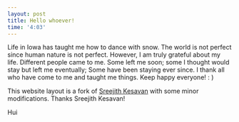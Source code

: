 ```yaml
---
layout: post
title: Hello whoever!
time: '4:03'
---
```

Life in Iowa has taught me how to dance with snow. The world is not 
perfect since human nature is not perfect. However, I am truly grateful about my life. 
Different people came to me. Some left me soon; some I thought would stay but left me eventually;
Some have been staying ever since. I thank all who have come to me and taught me things. Keep happy everyone! : ) 

This website layout is a fork of [Sreejith Kesavan](http://foobarnbaz.com/) with some minor modifications. Thanks Sreejith Kesavan!

Hui
